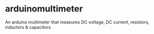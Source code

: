 # arduinomultimeter
An arduino multimeter that measures DC voltage, DC current, resistors, inductors &amp; capacitors.
